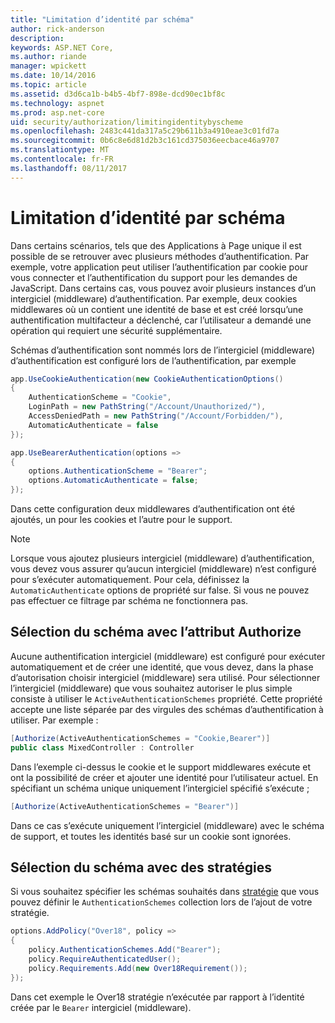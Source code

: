 ```yaml
---
title: "Limitation d’identité par schéma"
author: rick-anderson
description: 
keywords: ASP.NET Core,
ms.author: riande
manager: wpickett
ms.date: 10/14/2016
ms.topic: article
ms.assetid: d3d6ca1b-b4b5-4bf7-898e-dcd90ec1bf8c
ms.technology: aspnet
ms.prod: asp.net-core
uid: security/authorization/limitingidentitybyscheme
ms.openlocfilehash: 2483c441da317a5c29b611b3a4910eae3c01fd7a
ms.sourcegitcommit: 0b6c8e6d81d2b3c161cd375036eecbace46a9707
ms.translationtype: MT
ms.contentlocale: fr-FR
ms.lasthandoff: 08/11/2017
---
```

# <a name="limiting-identity-by-scheme"></a>Limitation d’identité par schéma

<a name=security-authorization-limiting-by-scheme></a>

Dans certains scénarios, tels que des Applications à Page unique il est possible de se retrouver avec plusieurs méthodes d’authentification. Par exemple, votre application peut utiliser l’authentification par cookie pour vous connecter et l’authentification du support pour les demandes de JavaScript. Dans certains cas, vous pouvez avoir plusieurs instances d’un intergiciel (middleware) d’authentification. Par exemple, deux cookies middlewares où un contient une identité de base et est créé lorsqu’une authentification multifacteur a déclenché, car l’utilisateur a demandé une opération qui requiert une sécurité supplémentaire.

Schémas d’authentification sont nommés lors de l’intergiciel (middleware) d’authentification est configuré lors de l’authentification, par exemple

```csharp
app.UseCookieAuthentication(new CookieAuthenticationOptions()
{
    AuthenticationScheme = "Cookie",
    LoginPath = new PathString("/Account/Unauthorized/"),
    AccessDeniedPath = new PathString("/Account/Forbidden/"),
    AutomaticAuthenticate = false
});

app.UseBearerAuthentication(options =>
{
    options.AuthenticationScheme = "Bearer";
    options.AutomaticAuthenticate = false;
});
```

Dans cette configuration deux middlewares d’authentification ont été ajoutés, un pour les cookies et l’autre pour le support.

>[!NOTE]
>Lorsque vous ajoutez plusieurs intergiciel (middleware) d’authentification, vous devez vous assurer qu’aucun intergiciel (middleware) n’est configuré pour s’exécuter automatiquement. Pour cela, définissez la `AutomaticAuthenticate` options de propriété sur false. Si vous ne pouvez pas effectuer ce filtrage par schéma ne fonctionnera pas.

## <a name="selecting-the-scheme-with-the-authorize-attribute"></a>Sélection du schéma avec l’attribut Authorize

Aucune authentification intergiciel (middleware) est configuré pour exécuter automatiquement et de créer une identité, que vous devez, dans la phase d’autorisation choisir intergiciel (middleware) sera utilisé. Pour sélectionner l’intergiciel (middleware) que vous souhaitez autoriser le plus simple consiste à utiliser le `ActiveAuthenticationSchemes` propriété. Cette propriété accepte une liste séparée par des virgules des schémas d’authentification à utiliser. Par exemple :

```csharp
[Authorize(ActiveAuthenticationSchemes = "Cookie,Bearer")]
public class MixedController : Controller
```

Dans l’exemple ci-dessus le cookie et le support middlewares exécute et ont la possibilité de créer et ajouter une identité pour l’utilisateur actuel. En spécifiant un schéma unique uniquement l’intergiciel spécifié s’exécute ;

```csharp
[Authorize(ActiveAuthenticationSchemes = "Bearer")]
```

Dans ce cas s’exécute uniquement l’intergiciel (middleware) avec le schéma de support, et toutes les identités basé sur un cookie sont ignorées.

## <a name="selecting-the-scheme-with-policies"></a>Sélection du schéma avec des stratégies

Si vous souhaitez spécifier les schémas souhaités dans [stratégie](policies.md#security-authorization-policies-based) que vous pouvez définir le `AuthenticationSchemes` collection lors de l’ajout de votre stratégie.

```csharp
options.AddPolicy("Over18", policy =>
{
    policy.AuthenticationSchemes.Add("Bearer");
    policy.RequireAuthenticatedUser();
    policy.Requirements.Add(new Over18Requirement());
});
```

Dans cet exemple le Over18 stratégie n’exécutée par rapport à l’identité créée par le `Bearer` intergiciel (middleware).
